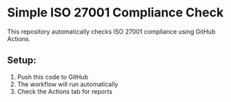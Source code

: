 # Simple ISO 27001 Compliance Check

This repository automatically checks ISO 27001 compliance using GitHub Actions.

## Setup:
1. Push this code to GitHub
2. The workflow will run automatically
3. Check the Actions tab for reports